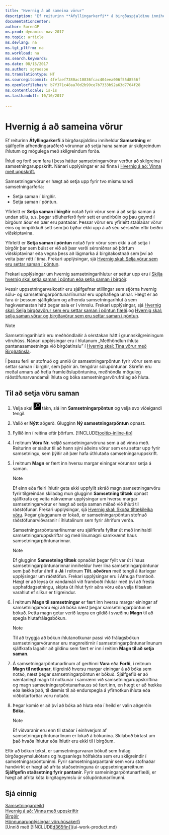 ```yaml
---
title: "Hvernig á að sameina vörur"
description: "Ef reiturinn **Áfyllingarkerfi** á birgðaspjaldinu inniheldur **Samsetning** er sjálfgefin afhendingaraðferð vörunnar að setja hana saman úr skilgreindum íhlutum og mögulega með skilgreindum forða."
documentationcenter: 
author: SorenGP
ms.prod: dynamics-nav-2017
ms.topic: article
ms.devlang: na
ms.tgt_pltfrm: na
ms.workload: na
ms.search.keywords: 
ms.date: 08/15/2017
ms.author: sgroespe
ms.translationtype: HT
ms.sourcegitcommit: 4fefaef7380ac10836fcac404eea006f55d8556f
ms.openlocfilehash: b7f371c48aa70d2b99ce7b7333b92a63d7764f28
ms.contentlocale: is-is
ms.lasthandoff: 10/16/2017

---
```

# <a name="how-to-assemble-items"></a>Hvernig á að sameina vörur
Ef reiturinn **Áfyllingarkerfi** á birgðaspjaldinu inniheldur **Samsetning** er sjálfgefin afhendingaraðferð vörunnar að setja hana saman úr skilgreindum íhlutum og mögulega með skilgreindum forða.  

Íhluti og forð sem fara í þess háttar samsetningarvörur verður að skilgreina í samsetningaruppskrift. Nánari upplýsingar er að finna í [Hvernig á að: Vinna með uppskrift.](inventory-how-work-BOMs.md)  

Samsetningarvörur er hægt að setja upp fyrir tvo mismunandi samsetningarferla:  

-   Setja saman í birgðir.  
-   Setja saman í pöntun.  

Yfirleitt er **Setja saman í birgðir** notað fyrir vörur sem á að setja saman á undan sölu, s.s. þegar söluherferð fyrir sett er undirbúin og þau geymd í birgðum áður en þær eru pantaðar. Þessar vörur eru yfirleitt staðlaðar vörur eins og innpökkuð sett sem þú býður ekki upp á að séu sérsniðin eftir beiðni viðskiptavina.  

Yfirleitt er **Setja saman í pöntun** notað fyrir vörur sem ekki á að setja í birgðir þar sem búist er við að þær verði sérsniðnar að þörfum viðskiptavinar eða vegna þess að lágmarka á birgðakostnað sem því að veita þær rétt í tíma. Frekari upplýsingar, sjá [Hvernig skal: Selja vörur sem eru settar saman í pöntun](assembly-how-to-sell-items-assembled-to-order.md).  

Frekari upplýsingar um hvernig samsetningaríhlutur er settur upp eru í [Skilja hvernig skal setja saman í pöntun eða setja saman í birgðir](assembly-assemble-to-order-or-assemble-to-stock.md).  

Þessir uppsetningarvalkostir eru sjálfgefnar stillingar sem stjórna hvernig sölu- og samsetningarpöntunarlínurnar eru upphaflega unnar. Hægt er að fara úr þessum sjálfgildum og afhenda samsetningaríhlut á sem hagkvæmastan hátt þegar sala er í vinnslu. Frekari upplýsingar, sjá [Hvernig skal: Selja birgðavörur sem eru settar saman í pöntun flæði](assembly-how-to-sell-assemble-to-order-items-and-inventory-items-together.md).og [Hvernig skal: selja saman vörur og birgðavörur sem eru settar saman í pöntun](assembly-how-to-sell-assemble-to-order-items-and-inventory-items-together.md).

> [!NOTE]  
> Samsetningaríhlutir eru meðhöndlaðir á sérstakan hátt í grunnskilgreiningum vöruhúss. Nánari upplýsingar eru í hlutanum „Meðhöndlun íhluta pantanasamsetninga við birgðatínslu” í [Hvernig skal: Tína vörur með Birgðatínsla](warehouse-how-to-pick-items-with-inventory-picks.md).   

Í þessu ferli er stofnuð og unnið úr samsetningarpöntun fyrir vörur sem eru settar saman í birgðir, sem þýðir án. tengdrar sölupöntunar. Skrefin eru meðal annars að hefja framleiðslupöntunina, meðhöndla möguleg ráðstöfunarvandamál íhluta og bóka samsetningarvörufrálag að hluta.

## <a name="to-assemble-an-item"></a>Til að setja vöru saman  
1.  Velja skal ![Leit að síðu eða skýrslu](media/ui-search/search_small.png "Leit að síðu eða skýrslu táknið") tákn, slá inn  **Samsetningarpöntun** og velja svo viðeigandi tengil.  
2.  Valið er **Nýtt** aðgerð. Glugginn **Ný samsetningarpöntun** opnast.  
3.  Fyllið inn í reitina eftir þörfum. [!INCLUDE[tooltip-inline-tip](includes/tooltip-inline-tip_md.md)]
4.  Í reitnum **Vöru Nr.** veljið samsetningarvöruna sem á að vinna með. Reiturinn er síaður til að hann sýni aðeins vörur sem eru settar upp fyrir samsetningu, sem þýðir að þær hafa úthlutaða samsetningaruppskrift.  
5.  Í reitnum **Magn** er fært inn hversu margar einingar vörunnar setja á saman.  

    > [!NOTE]  
    >  Ef einn eða fleiri íhlutir geta ekki uppfyllt skráð magn samsetningarvöru fyrir tilgreindan skiladag mun glugginn **Samsetning tiltæk** opnast sjálfkrafa og veita nákvæmar upplýsingar um hversu margar samsetningarvörur er hægt að setja saman miðað við íhluti til ráðstöfunar. Frekari upplýsingar, sjá [Hvernig skal: Skoða tiltækileika vöru](inventory-how-availability-overview.md).  Þegar glugganum er lokað, er samsetningarpöntun stofnuð ráðstöfunarviðvaranir í íhlutalínum sem fyrir áhrifum verða.  

    Samsetningarpöntunarlínurnar eru sjálfkrafa fylltar út með innihaldi samsetningaruppskriftar og með línumagni samkvæmt haus samsetningarpöntunarinnar.  

    > [!NOTE]  
    >  Ef glugginn **Samsetning tiltæk** opnaðist þegar fyllt var út í haus samsetningarpöntunarinnar inniheldur hver lína samsetningarpöntunar sem það hefur áhrif á **Já** í reitnum **Tilt. aðvörun** með tengli á ítarlegar upplýsingar um ráðstöfun. Frekari upplýsingar eru í Athuga framboð. Hægt er að leysa úr vandamáli við framboði íhlutar með því að fresta upphafdagsetningu, skipta út íhlut fyrir aðra vöru eða velja tiltækan varahlut ef slíkur er tilgreindur.  

6.  Í reitnum **Magn til samsetningar** er fært inn hversu margar einingar af samsetningarvöru eigi að bóka næst þegar samsetningarpöntun er bókuð. Þetta magn getur verið lægra en gildið í svæðinu **Magn** til að spegla hlutafrálagsbókun.  

    > [!NOTE]  
    >  Til að tryggja að bókun íhlutanotkunar passi við frálagsbókun samsetningarvörunnar eru magnreitirnir í samsetningarpöntunarlínunum sjálfkrafa lagaðir að gildinu sem fært er inn í reitinn **Magn til að setja saman**.  
7.  Á samsetningarpöntunarlínum af gerðinni **Vara** eða **Forði**, í reitnum **Magn til notkunar**, tilgreinið hversu margar einingar á að bóka sem notað, næst þegar samsetningarpöntun er bókuð. Sjálfgefið er að væntanlegt magn til notkunar í samræmi við samsetningaruppskriftina og magn samsetningarpöntunarhauss sé fært inn, en hægt er að hækka eða lækka það, til dæmis til að endurspegla á yfirnotkun íhluta eða viðbótarforðar voru notaðir.  
8.  Þegar komið er að því að bóka að hluta eða í heild er valin aðgerðin **Bóka**.  

    > [!NOTE]  
    >  Ef viðvaranir eru enn til staðar í einhverjum af samsetningarpöntunarlínum er lokað á bókunina. Skilaboð birtast um það hvaða íhlutur eða íhlutir eru ekki til í birgðum.  

Eftir að bókun tekst, er samsetningarvaran bókuð sem frálag birgðageymslukótans og hugsanlegs hólfakóta sem eru skilgreindir í samsetningarpöntuninni. Fyrir samsetningarpantanir sem voru stofnaðar handvirkt er hægt að afrita staðsetninguna úr uppsetningarreitnum **Sjálfgefin staðsetning fyrir pantanir**. Fyrir sameiningarpöntunarflæði, er hægt að afrita kóta birgðageymslu úr sölupöntunarlínunni.  

## <a name="see-also"></a>Sjá einnig
[Samsetningardeild](assembly-assemble-items.md)  
[Hvernig á að: Vinna með uppskriftir](inventory-how-work-BOMs.md)  
[Birgðir](inventory-manage-inventory.md)  
[Hönnunarupplýsingar vöruhúsakerfi](design-details-warehouse-management.md)  
[Unnið með [!INCLUDE[d365fin](includes/d365fin_md.md)]](ui-work-product.md)

